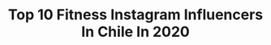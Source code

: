 ---
title: Top 10 Fitness Instagram Influencers In Chile In 2020
description: >-
  Find top fitness Instagram influencers in Chile in 2020. Most popular hashtags: #cuarentena #yomequedoencasa #yoentrenoencasa #fitness.
platform: Instagram
profiles:
  - username: "pretadealma"
    fullname: >-
      Preta de Alma 💎
    location: "Chile"
    followers: 80102
    engagement: 771
    commentsToLikes: 0.026181
    id: ckap6q1v2gxza0i78bzqgum1o
    verified: false
    hashtags: "#intuicion, #conciencia, #despertar, #valpara"
  - username: "cami4senjo"
    fullname: >-
      Camila Asenjo
    location: "Chile"
    followers: 53585
    engagement: 733
    commentsToLikes: 0.020769
    id: ck0ua4pslbb8k0i19ejwq0gqz
    verified: false
    hashtags: ""
  - username: "nattynatooo"
    fullname: >-
      Natalia Carrasco 💓👑🍀🎶🌎✈✨🐾🏋️‍♀️
    location: "Chile"
    followers: 17976
    engagement: 429
    commentsToLikes: 0.078384
    id: ckap7in9ok8i40i784t4ska85
    verified: false
    hashtags: "#chilena, #mujerestatuadas, #queen, #buenasnochesmundo"
  - username: "veronica_vieyra"
    fullname: >-
      Verito Vieyra
    location: "Chile"
    followers: 72485
    engagement: 190
    commentsToLikes: 0.047671
    id: ck0u1exuiwlq20i19o8iamidb
    verified: false
    hashtags: "#frenchie, #truelove, #cuartena, #sincronicidad"
  - username: "landoraffe"
    fullname: >-
      Lando
    location: "Chile"
    followers: 32255
    engagement: 1199
    commentsToLikes: 0.015744
    id: ck6u6rw9uhcv00j719g597j03
    verified: false
    hashtags: "#shower, #whitetrunks, #nude, #hump"
  - username: "nachovelascoh"
    fullname: >-
      Nacho
    location: "Chile"
    followers: 11173
    engagement: 567
    commentsToLikes: 0.028696
    id: ck15q5ep216qo0i19gm7yjyax
    verified: false
    hashtags: "#todo, #quedateencasa"
  - username: "giselahulala"
    fullname: >-
      GISELA HU'LALA SANTANDER
    location: "Chile"
    followers: 109662
    engagement: 261
    commentsToLikes: 0.023065
    id: ckap19edmtm2q0i78gt7axsml
    verified: false
    hashtags: "#quarantine, #yomequedoencasa, #photooftheday, #likeforlikes"
  - username: "ferresmaxi"
    fullname: >-
      Maxi Ferres
    location: "Chile"
    followers: 580860
    engagement: 176
    commentsToLikes: 0.022302
    id: ck5zjfnuthi4v0i14e9z0kia8
    verified: true
    hashtags: "#cuidadopersonal, #natural, #ayuda, #dise"
  - username: "camiladelapena"
    fullname: >-
      ɢɪʀʟ•ғɪᴛ•ᴘᴏᴡᴇʀ
    location: "Chile"
    followers: 28411
    engagement: 422
    commentsToLikes: 0.043344
    id: ck15q5jy917i60i193oudxswe
    verified: false
    hashtags: "#cuarentena"
  - username: "fabysanhueza"
    fullname: >-
      ~ • F  A  B  Y 🌿
    location: "Chile"
    followers: 11748
    engagement: 495
    commentsToLikes: 0.105448
    id: ck8t0cxbprn390j78ya086cyp
    verified: false
    hashtags: "#muscle, #keto, #lowcarb, #momlife"
---